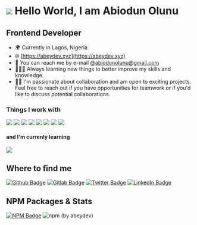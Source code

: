 # ![](https://slackmojis.com/emojis/23071-welcome/image/1680405921/welcome.gif) Hello World, I am Abiodun Olunu

## Frontend Developer

- 🌍 Currently in Lagos, Nigeria
- 🌐 [https://abeydev.xyz](https://abeydev.xyz)
- 📧 You can reach me by e-mail [@abiodunolunu@gmail.com](mailto:abiodunolunu@gmail.com)
- 👨🏾‍💻 Always learning new things to better improve my skills and knowledge.
- 🤝🏾 I'm passionate about collaboration and am open to exciting projects. Feel free to reach out if you have opportunities for teamwork or if you'd like to discuss potential collaborations.

### Things I work with

![](https://img.shields.io/badge/Vue%20js-35495E?style=for-the-badge&logo=vuedotjs&logoColor=4FC08D)
![](https://img.shields.io/badge/nuxt%20js-00C58E?style=for-the-badge&logo=nuxtdotjs&logoColor=white)
![](https://img.shields.io/badge/React-20232A?style=for-the-badge&logo=react&logoColor=61DAFB)
![](https://img.shields.io/badge/Svelte-4A4A55?style=for-the-badge&logo=svelte&logoColor=FF3E00)
![](https://img.shields.io/badge/TypeScript-007ACC?style=for-the-badge&logo=typescript&logoColor=white)
![](https://img.shields.io/badge/strapi-2F2E8B?style=for-the-badge&logo=strapi&logoColor=white)
![](https://img.shields.io/badge/Tailwind_CSS-38B2AC?style=for-the-badge&logo=tailwind-css&logoColor=white)
![](https://img.shields.io/badge/GIT-E44C30?style=for-the-badge&logo=git&logoColor=white)

#### and I'm currenly learning

![](https://img.shields.io/badge/GO-027d9c?style=for-the-badge&logo=go&logoColor=white)

## Where to find me

[![Github Badge](https://img.shields.io/badge/Abiodunolunu-12100E?&style=for-the-badge&logo=Github&logoColor=white)](https://github.com/abiodunolunu)
[![Gitlab Badge](https://img.shields.io/badge/Abiodunolunu-171321?&style=for-the-badge&logo=gitlab)](https://gitlab.com/abiodunolunu)
[![Twitter Badge](https://img.shields.io/badge/abeydev-1DA1F2?&style=for-the-badge&logo=twitter&logoColor=white)](https://twitter.com/abeydev)
[![LinkedIn Badge](https://img.shields.io/badge/abiodunolunu-0077B5?&style=for-the-badge&logo=linkedin&logoColor=white)](https://www.linkedin.com/in/abiodunolunu)

## NPM Packages & Stats

[![NPM Badge](https://img.shields.io/badge/abiodunolunu-cb3837?&style=for-the-badge&logo=npm&logoColor=white)](https://npmjs.com/~abeydev)
![npm (by abeydev)](https://img.shields.io/npm-stat/dw/abeydev?style=for-the-badge&logo=npm)
